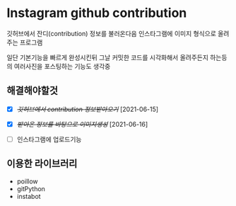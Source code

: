 # Instagram github contribution

깃허브에서 잔디(contribution) 정보를 불러온다음 인스타그램에 이미지 형식으로 올려주는 프로그램

일단 기본기능을 빠르게 완성시킨뒤 그날 커밋한 코드를 시각화해서 올려주든지 하는등의 여러사진을 포스팅하는 기능도 생각중  

## 해결해야할것

* [X] ~~*깃허브에서 contribution 정보받아오기*~~ [2021-06-15]

* [X] ~~*받아온 정보를 바탕으로 이미지생성*~~ [2021-06-16]

* [ ] 인스타그램에 업로드기능
  
## 이용한 라이브러리

- poillow
- gitPython
- instabot
